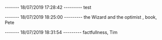 
------- 18/07/2019 17:28:42 ---------
test

------- 18/07/2019 18:25:00 ---------
the Wizard and the optimist , book, Pete

------- 18/07/2019 18:31:54 ---------
factfullness, Tim
